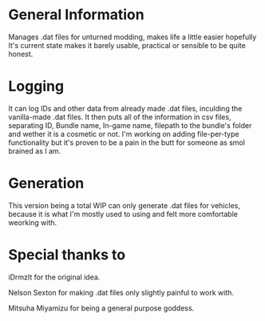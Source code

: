 # General Information
Manages .dat files for unturned modding, makes life a little easier hopefully
It's current state makes it barely usable, practical or sensible to be quite honest.

# Logging
It can log IDs and other data from already made .dat files, inculding the vanilla-made .dat files.
It then puts all of the information in csv files, separating ID, Bundle name, In-game name, filepath to the bundle's folder and wether it is a cosmetic or not.
I'm working on adding file-per-type functionality but it's proven to be a pain in the butt for someone as smol brained as I am.

# Generation
This version being a total WIP can only generate .dat files for vehicles, because it is what I'm mostly used to using and felt more comfortable weorking with.

# Special thanks to
iDrmzIt for the original idea.

Nelson Sexton for making .dat files only slightly painful to work with.

Mitsuha Miyamizu for being a general purpose goddess.
